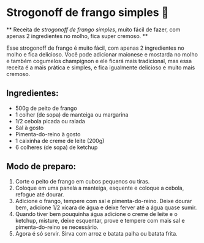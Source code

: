 # Strogonoff de frango simples :chicken:
** Receita de _strogonoff de frango simples_, muito fácil de fazer, com apenas 2 ingredientes no molho, fica super cremoso. **

Esse strogonoff de frango é muito fácil, com apenas 2 ingredientes no molho e fica delicioso.
Você pode adicionar maionese e mostarda no molho e também cogumelos champignon e ele ficará mais tradicional, mas essa receita é a mais prática e simples, e fica igualmente delicioso e muito mais cremoso.

## Ingredientes:
- 500g de peito de frango
- 1 colher (de sopa) de manteiga ou margarina
- 1/2 cebola picada ou ralada
- Sal à gosto
- Pimenta-do-reino à gosto
- 1 caixinha de creme de leite (200g)
- 6 colheres (de sopa) de ketchup

## Modo de preparo:
1. Corte o peito de frango em cubos pequenos ou tiras.
2. Coloque em uma panela a manteiga, esquente e coloque a cebola, refogue até dourar.
3. Adicione o frango, tempere com sal e pimenta-do-reino. Deixe dourar bem, adicione 1/2 xícara de água e deixe ferver até a água quase sumir.
4. Quando tiver bem pouquinha água adicione o creme de leite e o ketchup, misture, deixe esquentar, prove e tempere com mais sal e pimenta-do-reino se necessário.
5. Agora é só servir. Sirva com arroz e batata palha ou batata frita.
